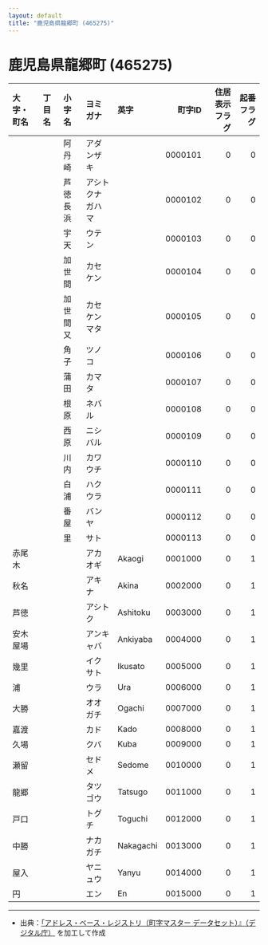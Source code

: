 ```yaml
---
layout: default
title: "鹿児島県龍郷町 (465275)"
---
```


# 鹿児島県龍郷町 (465275)

| 大字・町名 | 丁目名 | 小字名 | ヨミガナ | 英字 | 町字ID | 住居表示フラグ | 起番フラグ |
|:--------|:------|:------|:-----------------|:---------------------|--------:|----------:|--------:|
|  |  | 阿丹崎 | アダンザキ |  | 0000101 | 0 | 0 |
|  |  | 芦徳長浜 | アシトクナガハマ |  | 0000102 | 0 | 0 |
|  |  | 宇天 | ウテン |  | 0000103 | 0 | 0 |
|  |  | 加世間 | カセケン |  | 0000104 | 0 | 0 |
|  |  | 加世間又 | カセケンマタ |  | 0000105 | 0 | 0 |
|  |  | 角子 | ツノコ |  | 0000106 | 0 | 0 |
|  |  | 蒲田 | カマタ |  | 0000107 | 0 | 0 |
|  |  | 根原 | ネバル |  | 0000108 | 0 | 0 |
|  |  | 西原 | ニシバル |  | 0000109 | 0 | 0 |
|  |  | 川内 | カワウチ |  | 0000110 | 0 | 0 |
|  |  | 白浦 | ハクウラ |  | 0000111 | 0 | 0 |
|  |  | 番屋 | バンヤ |  | 0000112 | 0 | 0 |
|  |  | 里 | サト |  | 0000113 | 0 | 0 |
| 赤尾木 |  |  | アカオギ | Akaogi | 0001000 | 0 | 1 |
| 秋名 |  |  | アキナ | Akina | 0002000 | 0 | 1 |
| 芦徳 |  |  | アシトク | Ashitoku | 0003000 | 0 | 1 |
| 安木屋場 |  |  | アンキャバ | Ankiyaba | 0004000 | 0 | 1 |
| 幾里 |  |  | イクサト | Ikusato | 0005000 | 0 | 1 |
| 浦 |  |  | ウラ | Ura | 0006000 | 0 | 1 |
| 大勝 |  |  | オオガチ | Ogachi | 0007000 | 0 | 1 |
| 嘉渡 |  |  | カド | Kado | 0008000 | 0 | 1 |
| 久場 |  |  | クバ | Kuba | 0009000 | 0 | 1 |
| 瀬留 |  |  | セドメ | Sedome | 0010000 | 0 | 1 |
| 龍郷 |  |  | タツゴウ | Tatsugo | 0011000 | 0 | 1 |
| 戸口 |  |  | トグチ | Toguchi | 0012000 | 0 | 1 |
| 中勝 |  |  | ナカガチ | Nakagachi | 0013000 | 0 | 1 |
| 屋入 |  |  | ヤニュウ | Yanyu | 0014000 | 0 | 1 |
| 円 |  |  | エン | En | 0015000 | 0 | 1 |

---

- 出典：[「アドレス・ベース・レジストリ（町字マスター データセット）』（デジタル庁）](https://www.digital.go.jp/policies/base_registry_address/) を加工して作成